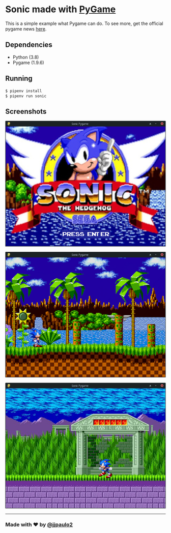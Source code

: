 # Sonic made with [PyGame](https://www.pygame.org)

This is a simple example what Pygame can do. To see more, get the official pygame news [here](https://www.pygame.org).

## Dependencies

- Python (3.8)
- Pygame (1.9.6)

## Running

    $ pipenv install
    $ pipenv run sonic

## Screenshots

![Title screen](screenshots/start_screen.png)

![Green Hill Zone](screenshots/green_hill_zone.png)

![Marble Zone](screenshots/marble_zone.png)


---

### Made with :hearts: by [@jjpaulo2](https://github.com/jjpaulo2)